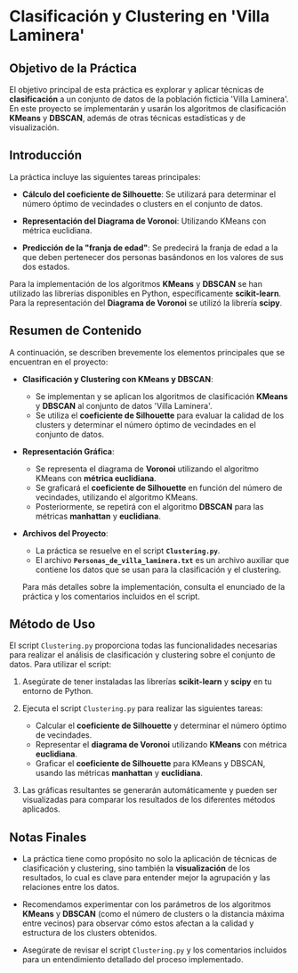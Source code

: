 # Clasificación y Clustering en 'Villa Laminera'

## Objetivo de la Práctica

El objetivo principal de esta práctica es explorar y aplicar técnicas de **clasificación** a un conjunto de datos de la población ficticia 'Villa Laminera'. En este proyecto se implementarán y usarán los algoritmos de clasificación **KMeans** y **DBSCAN**, además de otras técnicas estadísticas y de visualización.

## Introducción

La práctica incluye las siguientes tareas principales:

- **Cálculo del coeficiente de Silhouette**: Se utilizará para determinar el número óptimo de vecindades o clusters en el conjunto de datos.
  
- **Representación del Diagrama de Voronoi**: Utilizando KMeans con métrica euclidiana.
  
- **Predicción de la "franja de edad"**: Se predecirá la franja de edad a la que deben pertenecer dos personas basándonos en los valores de sus dos estados.

Para la implementación de los algoritmos **KMeans** y **DBSCAN** se han utilizado las librerías disponibles en Python, específicamente **scikit-learn**. Para la representación del **Diagrama de Voronoi** se utilizó la librería **scipy**.

## Resumen de Contenido

A continuación, se describen brevemente los elementos principales que se encuentran en el proyecto:

- **Clasificación y Clustering con KMeans y DBSCAN**: 
  - Se implementan y se aplican los algoritmos de clasificación **KMeans** y **DBSCAN** al conjunto de datos 'Villa Laminera'.
  - Se utiliza el **coeficiente de Silhouette** para evaluar la calidad de los clusters y determinar el número óptimo de vecindades en el conjunto de datos.

- **Representación Gráfica**:
  - Se representa el diagrama de **Voronoi** utilizando el algoritmo KMeans con **métrica euclidiana**.
  - Se graficará el **coeficiente de Silhouette** en función del número de vecindades, utilizando el algoritmo KMeans.
  - Posteriormente, se repetirá con el algoritmo **DBSCAN** para las métricas **manhattan** y **euclidiana**.

- **Archivos del Proyecto**:
  - La práctica se resuelve en el script **`Clustering.py`**.
  - El archivo **`Personas_de_villa_laminera.txt`** es un archivo auxiliar que contiene los datos que se usan para la clasificación y el clustering.
  
  Para más detalles sobre la implementación, consulta el enunciado de la práctica y los comentarios incluidos en el script.

## Método de Uso

El script `Clustering.py` proporciona todas las funcionalidades necesarias para realizar el análisis de clasificación y clustering sobre el conjunto de datos. Para utilizar el script:

1. Asegúrate de tener instaladas las librerías **scikit-learn** y **scipy** en tu entorno de Python.
2. Ejecuta el script `Clustering.py` para realizar las siguientes tareas:
   - Calcular el **coeficiente de Silhouette** y determinar el número óptimo de vecindades.
   - Representar el **diagrama de Voronoi** utilizando **KMeans** con métrica **euclidiana**.
   - Graficar el **coeficiente de Silhouette** para KMeans y DBSCAN, usando las métricas **manhattan** y **euclidiana**.

3. Las gráficas resultantes se generarán automáticamente y pueden ser visualizadas para comparar los resultados de los diferentes métodos aplicados.

## Notas Finales

- La práctica tiene como propósito no solo la aplicación de técnicas de clasificación y clustering, sino también la **visualización** de los resultados, lo cual es clave para entender mejor la agrupación y las relaciones entre los datos.

- Recomendamos experimentar con los parámetros de los algoritmos **KMeans** y **DBSCAN** (como el número de clusters o la distancia máxima entre vecinos) para observar cómo estos afectan a la calidad y estructura de los clusters obtenidos.

- Asegúrate de revisar el script `Clustering.py` y los comentarios incluidos para un entendimiento detallado del proceso implementado.
